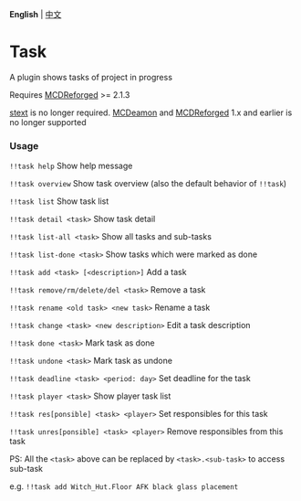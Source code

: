 **English** | [中文](./README_cn.md)

# Task

A plugin shows tasks of project in progress

Requires [MCDReforged](https://github.com/Fallen-Breath/MCDReforged) >= 2.1.3

[stext](https://github.com/TISUnion/stext) is no longer required. [MCDeamon](https://github.com/kafuuchino-desu/MCDaemon) and [MCDReforged](https://github.com/Fallen-Breath/MCDReforged) 1.x and earlier is no longer supported

### Usage

`!!task help` Show help message

`!!task overview` Show task overview (also the default behavior of `!!task`)

`!!task list` Show task list

`!!task detail <task>` Show task detail

`!!task list-all <task>` Show all tasks and sub-tasks

`!!task list-done <task>` Show tasks which were marked as done

`!!task add <task> [<description>]` Add a task

`!!task remove/rm/delete/del <task>` Remove a task

`!!task rename <old task> <new task>` Rename a task

`!!task change <task> <new description>` Edit a task description 

`!!task done <task>` Mark task as done

`!!task undone <task>` Mark task as undone

`!!task deadline <task> <period: day>` Set deadline for the task

`!!task player <task>` Show player task list

`!!task res[ponsible] <task> <player>` Set responsibles for this task

`!!task unres[ponsible] <task> <player>` Remove responsibles from this task

PS: All the `<task>` above can be replaced by `<task>.<sub-task>` to access sub-task

e.g. `!!task add Witch_Hut.Floor AFK black glass placement`

